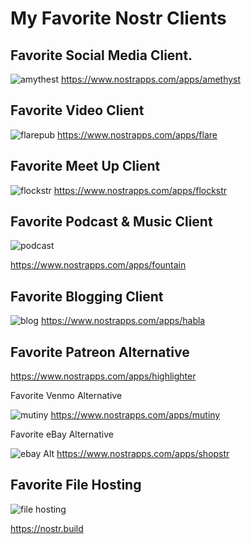 # My Favorite Nostr Clients




## Favorite Social Media Client.
![amythest](https://play-lh.googleusercontent.com/lvZlAm9dBrpHeOo7sIPKCsiKOLYLhR2b0FiOT4tyiwWO2dvsR2gDS0xk9tOOr9U-6uM=w240-h480)
https://www.nostrapps.com/apps/amethyst

## Favorite Video Client
![flarepub](https://i.nostr.build/Aa9lE.png)
https://www.nostrapps.com/apps/flare

## Favorite Meet Up Client
![flockstr](https://i.nostr.build/nWkY7.png)
https://www.nostrapps.com/apps/flockstr

## Favorite Podcast & Music Client
![podcast](https://i.nostr.build/0jv22.png)

https://www.nostrapps.com/apps/fountain

## Favorite Blogging Client
![blog](https://i.nostr.build/2R4eq.png)
https://www.nostrapps.com/apps/habla


## Favorite Patreon Alternative

https://www.nostrapps.com/apps/highlighter

Favorite Venmo Alternative

![mutiny](https://i.nostr.build/q6kOL.png)
https://www.nostrapps.com/apps/mutiny

Favorite eBay Alternative

![ebay Alt](https://i.nostr.build/4oLDm.png)
https://www.nostrapps.com/apps/shopstr

## Favorite File Hosting

![file hosting](https://i.nostr.build/Vwzg0.png)

https://nostr.build
